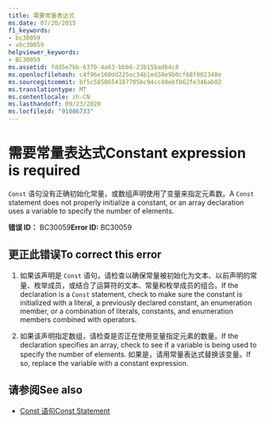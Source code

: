 ```yaml
---
title: 需要常量表达式
ms.date: 07/20/2015
f1_keywords:
- bc30059
- vbc30059
helpviewer_keywords:
- BC30059
ms.assetid: fdd5e7bb-6370-4a63-bbb6-23b15badb4c8
ms.openlocfilehash: c4f96e160dd225ec34b1ed34e9b0cf68f802348e
ms.sourcegitcommit: bf5c5850654187705bc94cc40ebfb62fe346ab02
ms.translationtype: MT
ms.contentlocale: zh-CN
ms.lasthandoff: 09/23/2020
ms.locfileid: "91086733"
---
```

# <a name="constant-expression-is-required"></a><span data-ttu-id="6e9f1-102">需要常量表达式</span><span class="sxs-lookup"><span data-stu-id="6e9f1-102">Constant expression is required</span></span>

<span data-ttu-id="6e9f1-103">`Const` 语句没有正确初始化常量，或数组声明使用了变量来指定元素数。</span><span class="sxs-lookup"><span data-stu-id="6e9f1-103">A `Const` statement does not properly initialize a constant, or an array declaration uses a variable to specify the number of elements.</span></span>  
  
 <span data-ttu-id="6e9f1-104">**错误 ID：** BC30059</span><span class="sxs-lookup"><span data-stu-id="6e9f1-104">**Error ID:** BC30059</span></span>  
  
## <a name="to-correct-this-error"></a><span data-ttu-id="6e9f1-105">更正此错误</span><span class="sxs-lookup"><span data-stu-id="6e9f1-105">To correct this error</span></span>  
  
1. <span data-ttu-id="6e9f1-106">如果该声明是 `Const` 语句，请检查以确保常量被初始化为文本、以前声明的常量、枚举成员，或结合了运算符的文本、常量和枚举成员的组合。</span><span class="sxs-lookup"><span data-stu-id="6e9f1-106">If the declaration is a `Const` statement, check to make sure the constant is initialized with a literal, a previously declared constant, an enumeration member, or a combination of literals, constants, and enumeration members combined with operators.</span></span>  
  
2. <span data-ttu-id="6e9f1-107">如果该声明指定数组，请检查是否正在使用变量指定元素的数量。</span><span class="sxs-lookup"><span data-stu-id="6e9f1-107">If the declaration specifies an array, check to see if a variable is being used to specify the number of elements.</span></span> <span data-ttu-id="6e9f1-108">如果是，请用常量表达式替换该变量。</span><span class="sxs-lookup"><span data-stu-id="6e9f1-108">If so, replace the variable with a constant expression.</span></span>  
  
## <a name="see-also"></a><span data-ttu-id="6e9f1-109">请参阅</span><span class="sxs-lookup"><span data-stu-id="6e9f1-109">See also</span></span>

- [<span data-ttu-id="6e9f1-110">Const 语句</span><span class="sxs-lookup"><span data-stu-id="6e9f1-110">Const Statement</span></span>](../language-reference/statements/const-statement.md)
